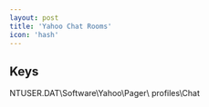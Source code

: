 ```yaml
---
layout: post
title: 'Yahoo Chat Rooms'
icon: 'hash'
---
```


## Keys

NTUSER.DAT\Software\Yahoo\Pager\ profiles\Chat

